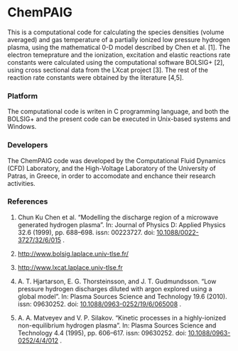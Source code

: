 # ChemPAIG

This is a computational code for calculating the species densities (volume averaged)
and gas temperature of a partially ionized low pressure hydrogen plasma, using the
mathematical 0-D model described by Chen et al. [1]. The electron temeprature and
the ionization, excitation and elastic reactions rate constants were calculated
using the computational software BOLSIG+ [2], using cross sectional data from the 
LXcat project [3]. The rest of the reaction rate constants were obtained by the
literature [4,5]. 

### Platform
The computational code is writen in C programming language, and both the BOLSIG+ 
and the present code can be executed in Unix-based systems and Windows.

### Developers
The ChemPAIG code was developed by the Computational Fluid Dynamics (CFD) Laboratory, 
and the High-Voltage Laboratory of the University of Patras, in Greece, in order to accomodate and enchance 
their research activities.

### References

1. Chun Ku Chen et al. “Modelling the discharge region of a microwave generated
    hydrogen plasma”. In: Journal of Physics D: Applied Physics 32.6 (1999),
    pp. 688–698. issn: 00223727. doi: [10.1088/0022-3727/32/6/015](https://iopscience.iop.org/article/10.1088/0022-3727/32/6/015) .
    
2. http://www.bolsig.laplace.univ-tlse.fr/

3. http://www.lxcat.laplace.univ-tlse.fr

4. A. T. Hjartarson, E. G. Thorsteinsson, and J. T. Gudmundsson. “Low pressure
    hydrogen discharges diluted with argon explored using a global model”. In: Plasma
    Sources Science and Technology 19.6 (2010). issn: 09630252. doi:
    [10.1088/0963-0252/19/6/065008](https://iopscience.iop.org/article/10.1088/0963-0252/19/6/065008) .
    
5. A. A. Matveyev and V. P. Silakov. “Kinetic processes in a highly-ionized
    non-equilibrium hydrogen plasma”. In: Plasma Sources Science and Technology 4.4
    (1995), pp. 606–617. issn: 09630252. doi: [10.1088/0963-0252/4/4/012](https://iopscience.iop.org/article/10.1088/0963-0252/4/4/012) .
